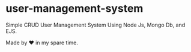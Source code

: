 # user-management-system
Simple CRUD User Management System Using Node Js, Mongo Db, and EJS.

Made by ❤️ in my spare time.
